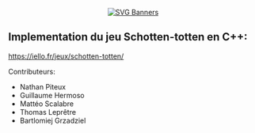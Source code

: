 <div align="center">
  
  [![SVG Banners](https://svg-banners.vercel.app/api?type=rainbow&text1=🌈%20Schotten-Totten%20🌈&width=800&height=100)](https://github.com/Akshay090/svg-banners)
</div>


## Implementation du jeu Schotten-totten en C++:
https://iello.fr/jeux/schotten-totten/



Contributeurs:
- Nathan Piteux
- Guillaume Hermoso
- Mattéo Scalabre
- Thomas Leprêtre
- Bartlomiej Grzadziel



